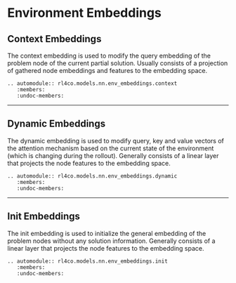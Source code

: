 # Environment Embeddings

## Context Embeddings

The context embedding is used to modify the query embedding of the problem node of the current partial solution. Usually consists of a projection of gathered node embeddings and features to the embedding space.


```{eval-rst}
.. automodule:: rl4co.models.nn.env_embeddings.context
   :members:
   :undoc-members:
```

---

## Dynamic Embeddings

The dynamic embedding is used to modify query, key and value vectors of the attention mechanism  based on the current state of the environment (which is changing during the rollout). Generally consists of a linear layer that projects the node features to the embedding space.

```{eval-rst}
.. automodule:: rl4co.models.nn.env_embeddings.dynamic
   :members:
   :undoc-members:
```

---

## Init Embeddings

The init embedding is used to initialize the general embedding of the problem nodes without any solution information. Generally consists of a linear layer that projects the node features to the embedding space.

```{eval-rst}
.. automodule:: rl4co.models.nn.env_embeddings.init
   :members:
   :undoc-members:
```